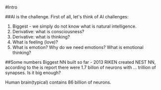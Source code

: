 #Intro

##AI is the challenge.
First of all, let's think of AI challenges:

1. Biggest - we simply do not know what is natural intelligence.
1. Derivative: what is consciousness?
1. Derivative: what is thinking?
1. What is feeling (love)?
1. What is emotion? Why do we need emotions? What is emotional thinking?

##Some numbers
Biggest NN built so far - 2013 RIKEN created NEST NN, according to the is report there were 1.7 billon of neurons with ... trillion of synapses. Is it big enough? 

Human brain(typical) contains 86 billion of neurons.


